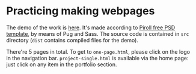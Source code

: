 # Practicing making webpages
The demo of the work is [here](https://letscerebrate.github.io/my-sandbox/practicing-making-webpages/piroll/dist/). It's made according to [Piroll free PSD template](https://drive.google.com/drive/folders/14uwTcZKo4z8wJS8Bt8IkMtwKYPt4Z_yV), by means of Pug and Sass. The source code is contained in `src` directory (`dist` contains compiled files for the demo).

There're 5 pages in total. To get to `one-page.html`, please click on the logo in the navigation bar. `project-single.html` is available via the home page: just click on any item in the portfolio section.